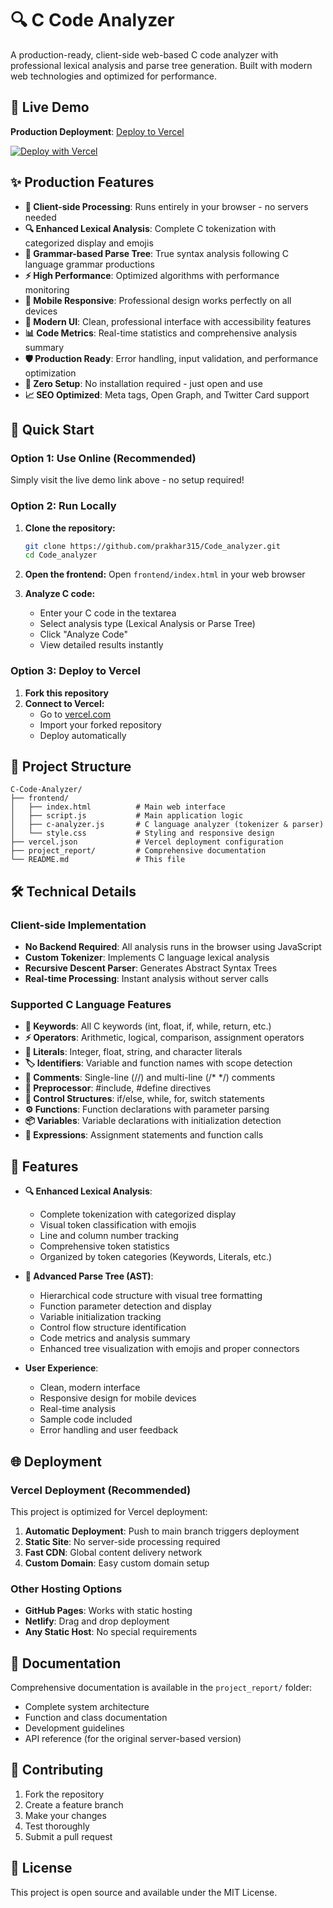 # 🔍 C Code Analyzer

A production-ready, client-side web-based C code analyzer with professional lexical analysis and parse tree generation. Built with modern web technologies and optimized for performance.

## 🚀 Live Demo

**Production Deployment**: [Deploy to Vercel](https://vercel.com/new/clone?repository-url=https://github.com/prakhar315/Code_analyzer)

[![Deploy with Vercel](https://vercel.com/button)](https://vercel.com/new/clone?repository-url=https://github.com/prakhar315/Code_analyzer)

## ✨ Production Features

- **🚀 Client-side Processing**: Runs entirely in your browser - no servers needed
- **🔍 Enhanced Lexical Analysis**: Complete C tokenization with categorized display and emojis
- **🌳 Grammar-based Parse Tree**: True syntax analysis following C language grammar productions
- **⚡ High Performance**: Optimized algorithms with performance monitoring
- **📱 Mobile Responsive**: Professional design works perfectly on all devices
- **🎨 Modern UI**: Clean, professional interface with accessibility features
- **📊 Code Metrics**: Real-time statistics and comprehensive analysis summary
- **🛡️ Production Ready**: Error handling, input validation, and performance optimization
- **🔧 Zero Setup**: No installation required - just open and use
- **📈 SEO Optimized**: Meta tags, Open Graph, and Twitter Card support

## 🎯 Quick Start

### Option 1: Use Online (Recommended)
Simply visit the live demo link above - no setup required!

### Option 2: Run Locally
1. **Clone the repository:**
   ```bash
   git clone https://github.com/prakhar315/Code_analyzer.git
   cd Code_analyzer
   ```

2. **Open the frontend:**
   Open `frontend/index.html` in your web browser

3. **Analyze C code:**
   - Enter your C code in the textarea
   - Select analysis type (Lexical Analysis or Parse Tree)
   - Click "Analyze Code"
   - View detailed results instantly

### Option 3: Deploy to Vercel
1. **Fork this repository**
2. **Connect to Vercel:**
   - Go to [vercel.com](https://vercel.com)
   - Import your forked repository
   - Deploy automatically

## 📁 Project Structure

```
C-Code-Analyzer/
├── frontend/
│   ├── index.html          # Main web interface
│   ├── script.js           # Main application logic
│   ├── c-analyzer.js       # C language analyzer (tokenizer & parser)
│   └── style.css           # Styling and responsive design
├── vercel.json             # Vercel deployment configuration
├── project_report/         # Comprehensive documentation
└── README.md               # This file
```

## 🛠️ Technical Details

### Client-side Implementation
- **No Backend Required**: All analysis runs in the browser using JavaScript
- **Custom Tokenizer**: Implements C language lexical analysis
- **Recursive Descent Parser**: Generates Abstract Syntax Trees
- **Real-time Processing**: Instant analysis without server calls

### Supported C Language Features
- **🔑 Keywords**: All C keywords (int, float, if, while, return, etc.)
- **⚡ Operators**: Arithmetic, logical, comparison, assignment operators
- **🔢 Literals**: Integer, float, string, and character literals
- **🏷️ Identifiers**: Variable and function names with scope detection
- **💬 Comments**: Single-line (//) and multi-line (/* */) comments
- **🔧 Preprocessor**: #include, #define directives
- **🔀 Control Structures**: if/else, while, for, switch statements
- **⚙️ Functions**: Function declarations with parameter parsing
- **📦 Variables**: Variable declarations with initialization detection
- **📝 Expressions**: Assignment statements and function calls

## 🎨 Features

- **🔍 Enhanced Lexical Analysis**:
  - Complete tokenization with categorized display
  - Visual token classification with emojis
  - Line and column number tracking
  - Comprehensive token statistics
  - Organized by token categories (Keywords, Literals, etc.)

- **🌳 Advanced Parse Tree (AST)**:
  - Hierarchical code structure with visual tree formatting
  - Function parameter detection and display
  - Variable initialization tracking
  - Control flow structure identification
  - Code metrics and analysis summary
  - Enhanced tree visualization with emojis and proper connectors

- **User Experience**:
  - Clean, modern interface
  - Responsive design for mobile devices
  - Real-time analysis
  - Sample code included
  - Error handling and user feedback

## 🌐 Deployment

### Vercel Deployment (Recommended)
This project is optimized for Vercel deployment:

1. **Automatic Deployment**: Push to main branch triggers deployment
2. **Static Site**: No server-side processing required
3. **Fast CDN**: Global content delivery network
4. **Custom Domain**: Easy custom domain setup

### Other Hosting Options
- **GitHub Pages**: Works with static hosting
- **Netlify**: Drag and drop deployment
- **Any Static Host**: No special requirements

## 📖 Documentation

Comprehensive documentation is available in the `project_report/` folder:
- Complete system architecture
- Function and class documentation
- Development guidelines
- API reference (for the original server-based version)

## 🤝 Contributing

1. Fork the repository
2. Create a feature branch
3. Make your changes
4. Test thoroughly
5. Submit a pull request

## 📄 License

This project is open source and available under the MIT License.
